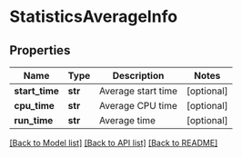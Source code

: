 # StatisticsAverageInfo

## Properties
Name | Type | Description | Notes
------------ | ------------- | ------------- | -------------
**start_time** | **str** | Average start time | [optional] 
**cpu_time** | **str** | Average CPU time | [optional] 
**run_time** | **str** | Average time | [optional] 

[[Back to Model list]](../README.md#documentation-for-models) [[Back to API list]](../README.md#documentation-for-api-endpoints) [[Back to README]](../README.md)


